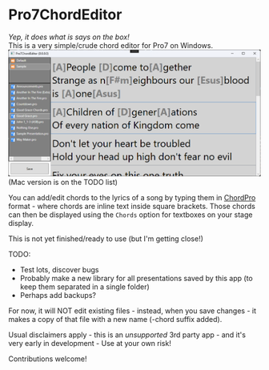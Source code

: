 # Pro7ChordEditor

*Yep, it does what is says on the box!*  
This is a very simple/crude chord editor for Pro7 on Windows.
![Screenshot](Pro7ChordEditor/Graphics/Screenshot.png)
(Mac version is on the TODO list)

You can add/edit chords to the lyrics of a song by typing them in [ChordPro](https://www.chordpro.org/) format - where chords are inline text inside square brackets.
Those chords can then be displayed using the `Chords` option for textboxes on your stage display.

This is not yet finished/ready to use (but I'm getting close!)

TODO:
- Test lots, discover bugs
- Probably make a new library for all presentations saved by this app (to keep them separated in a single folder)
- Perhaps add backups?

For now, it will NOT edit existing files - instead, when you save changes - it makes a copy of that file with a new name (-chord suffix added).

Usual disclaimers apply - this is an *unsupported* 3rd party app - and it's very early in development - Use at your own risk!

Contributions welcome!
